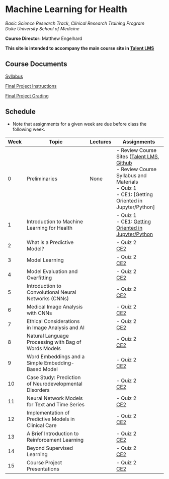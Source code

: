 # Machine Learning for Health
*Basic Science Research Track*, 
*Clinical Research Training Program*  
*Duke University School of Medicine*  

**Course Director:** Matthew Engelhard

**This site is intended to accompany the main course site in [Talent LMS](https://bsrt-dukebiostat.talentlms.com/)**

## Course Documents
[Syllabus](https://github.com/mengelhard/bsrt_ml4h/blob/master/syllabus.md)

[Final Project Instructions](https://github.com/mengelhard/bsrt_ml4h/blob/master/final_project.md)

[Final Project Grading](https://github.com/mengelhard/bsrt_ml4h/blob/master/final_project_grading.md)

## Schedule

- Note that assignments for a given week are due before class the following week.

Week | Topic | Lectures | Assignments
--- | --- | --- | ---
0 | Preliminaries | None | - Review Course Sites ([Talent LMS](https://bsrt-dukebiostat.talentlms.com/), [Github](https://github.com/mengelhard/bsrt_ml4h)<br>- Review Course Syllabus and Materials<br>- Quiz 1<br>- CE1: [Getting Oriented in Jupyter/Python]
1 | Introduction to Machine Learning for Health | | - Quiz 1<br>- CE1: [Getting Oriented in Jupyter/Python](https://github.com/mengelhard/bsrt_ml4h/blob/master/notebooks/ce1.ipynb)
2 | What is a Predictive Model? | | - Quiz 2<br>[CE2](https://github.com/mengelhard/bsrt_ml4h/blob/master/notebooks/ce2.ipynb)
3 | Model Learning | | - Quiz 2<br>[CE2](https://github.com/mengelhard/bsrt_ml4h/blob/master/notebooks/ce2.ipynb)
4 | Model Evaluation and Overfitting | | - Quiz 2<br>[CE2](https://github.com/mengelhard/bsrt_ml4h/blob/master/notebooks/ce2.ipynb)
5 | Introduction to Convolutional Neural Networks (CNNs) | | - Quiz 2<br>[CE2](https://github.com/mengelhard/bsrt_ml4h/blob/master/notebooks/ce2.ipynb)
6 | Medical Image Analysis with CNNs | | - Quiz 2<br>[CE2](https://github.com/mengelhard/bsrt_ml4h/blob/master/notebooks/ce2.ipynb)
7 | Ethical Considerations in Image Analysis and AI | | - Quiz 2<br>[CE2](https://github.com/mengelhard/bsrt_ml4h/blob/master/notebooks/ce2.ipynb)
8 | Natural Language Processing with Bag of Words Models | | - Quiz 2<br>[CE2](https://github.com/mengelhard/bsrt_ml4h/blob/master/notebooks/ce2.ipynb)
9 | Word Embeddings and a Simple Embedding-Based Model | | - Quiz 2<br>[CE2](https://github.com/mengelhard/bsrt_ml4h/blob/master/notebooks/ce2.ipynb)
10 | Case Study: Prediction of Neurodevelopmental Disorders | | - Quiz 2<br>[CE2](https://github.com/mengelhard/bsrt_ml4h/blob/master/notebooks/ce2.ipynb)
11 | Neural Network Models for Text and Time Series | | - Quiz 2<br>[CE2](https://github.com/mengelhard/bsrt_ml4h/blob/master/notebooks/ce2.ipynb)
12 | Implementation of Predictive Models in Clinical Care | | - Quiz 2<br>[CE2](https://github.com/mengelhard/bsrt_ml4h/blob/master/notebooks/ce2.ipynb)
13 | A Brief Introduction to Reinforcement Learning | | - Quiz 2<br>[CE2](https://github.com/mengelhard/bsrt_ml4h/blob/master/notebooks/ce2.ipynb)
14 | Beyond Supervised Learning | | - Quiz 2<br>[CE2](https://github.com/mengelhard/bsrt_ml4h/blob/master/notebooks/ce2.ipynb)
15 | Course Project Presentations | | - Quiz 2<br>[CE2](https://github.com/mengelhard/bsrt_ml4h/blob/master/notebooks/ce2.ipynb)
